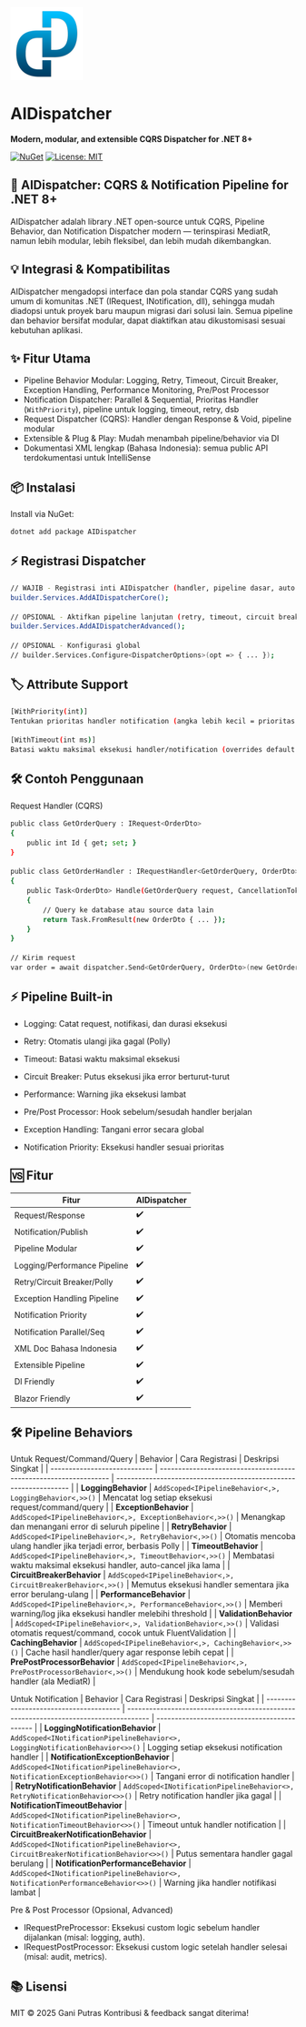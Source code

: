 ![AIDispatcher Logo](https://raw.githubusercontent.com/ganiputras/AIDispatcher/master/logo.png)

# AIDispatcher

**Modern, modular, and extensible CQRS Dispatcher for .NET 8+**

[![NuGet](https://img.shields.io/nuget/v/AIDispatcher.svg?style=flat-square)](https://www.nuget.org/packages/AIDispatcher)
[![License: MIT](https://img.shields.io/badge/license-MIT-blue.svg?style=flat-square)](https://github.com/ganiputras/AIDispatcher/blob/master/AIDispatcher/LICENSE.txt)


## 🚀 AIDispatcher: CQRS & Notification Pipeline for .NET 8+

AIDispatcher adalah library .NET open-source untuk CQRS, Pipeline Behavior, dan Notification Dispatcher modern — terinspirasi MediatR, namun lebih modular, lebih fleksibel, dan lebih mudah dikembangkan.

##  💡 Integrasi & Kompatibilitas
AIDispatcher mengadopsi interface dan pola standar CQRS yang sudah umum di komunitas .NET (IRequest, INotification, dll), sehingga mudah diadopsi untuk proyek baru maupun migrasi dari solusi lain.
Semua pipeline dan behavior bersifat modular, dapat diaktifkan atau dikustomisasi sesuai kebutuhan aplikasi.


## ✨ Fitur Utama

- Pipeline Behavior Modular: Logging, Retry, Timeout, Circuit Breaker, Exception Handling, Performance Monitoring, Pre/Post Processor
- Notification Dispatcher: Parallel & Sequential, Prioritas Handler (`WithPriority`), pipeline untuk logging, timeout, retry, dsb
- Request Dispatcher (CQRS): Handler dengan Response & Void, pipeline modular
- Extensible & Plug & Play: Mudah menambah pipeline/behavior via DI
- Dokumentasi XML lengkap (Bahasa Indonesia): semua public API terdokumentasi untuk IntelliSense

## 📦 Instalasi

Install via NuGet:

```sh
dotnet add package AIDispatcher
```

## ⚡ Registrasi Dispatcher
```sh
// WAJIB - Registrasi inti AIDispatcher (handler, pipeline dasar, auto scan)
builder.Services.AddAIDispatcherCore();

// OPSIONAL - Aktifkan pipeline lanjutan (retry, timeout, circuit breaker, dsb)
builder.Services.AddAIDispatcherAdvanced();

// OPSIONAL - Konfigurasi global
// builder.Services.Configure<DispatcherOptions>(opt => { ... });
```

##  🏷️ Attribute Support
```sh
[WithPriority(int)]
Tentukan prioritas handler notification (angka lebih kecil = prioritas lebih tinggi).

[WithTimeout(int ms)]
Batasi waktu maksimal eksekusi handler/notification (overrides default timeout).
```


 ## 🛠️ Contoh Penggunaan
Request Handler (CQRS)
```sh
public class GetOrderQuery : IRequest<OrderDto>
{
    public int Id { get; set; }
}

public class GetOrderHandler : IRequestHandler<GetOrderQuery, OrderDto>
{
    public Task<OrderDto> Handle(GetOrderQuery request, CancellationToken cancellationToken)
    {
        // Query ke database atau source data lain
        return Task.FromResult(new OrderDto { ... });
    }
}

// Kirim request
var order = await dispatcher.Send<GetOrderQuery, OrderDto>(new GetOrderQuery { Id = 1 });    
```




## ⚡ Pipeline Built-in

- Logging: Catat request, notifikasi, dan durasi eksekusi

- Retry: Otomatis ulangi jika gagal (Polly)

- Timeout: Batasi waktu maksimal eksekusi

- Circuit Breaker: Putus eksekusi jika error berturut-turut

- Performance: Warning jika eksekusi lambat

- Pre/Post Processor: Hook sebelum/sesudah handler berjalan

- Exception Handling: Tangani error secara global

- Notification Priority: Eksekusi handler sesuai prioritas

##  🆚 Fitur

| Fitur                        | AIDispatcher |
| ---------------------------- | ------------ |
| Request/Response             | ✔️           |
| Notification/Publish         | ✔️           |
| Pipeline Modular             | ✔️           |
| Logging/Performance Pipeline | ✔️           |
| Retry/Circuit Breaker/Polly  | ✔️           |
| Exception Handling Pipeline  | ✔️           |
| Notification Priority        | ✔️           |
| Notification Parallel/Seq    | ✔️           |
| XML Doc Bahasa Indonesia     | ✔️           |
| Extensible Pipeline          | ✔️           |
| DI Friendly                  | ✔️           |
| Blazor Friendly              | ✔️           |

  
##  🛠️ Pipeline Behaviors
Untuk Request/Command/Query
| Behavior                     | Cara Registrasi                                                  | Deskripsi Singkat                                                 |
| ---------------------------- | ---------------------------------------------------------------- | ----------------------------------------------------------------- |
| **LoggingBehavior**          | `AddScoped<IPipelineBehavior<,>, LoggingBehavior<,>>()`          | Mencatat log setiap eksekusi request/command/query                |
| **ExceptionBehavior**        | `AddScoped<IPipelineBehavior<,>, ExceptionBehavior<,>>()`        | Menangkap dan menangani error di seluruh pipeline                 |
| **RetryBehavior**            | `AddScoped<IPipelineBehavior<,>, RetryBehavior<,>>()`            | Otomatis mencoba ulang handler jika terjadi error, berbasis Polly |
| **TimeoutBehavior**          | `AddScoped<IPipelineBehavior<,>, TimeoutBehavior<,>>()`          | Membatasi waktu maksimal eksekusi handler, auto-cancel jika lama  |
| **CircuitBreakerBehavior**   | `AddScoped<IPipelineBehavior<,>, CircuitBreakerBehavior<,>>()`   | Memutus eksekusi handler sementara jika error berulang-ulang      |
| **PerformanceBehavior**      | `AddScoped<IPipelineBehavior<,>, PerformanceBehavior<,>>()`      | Memberi warning/log jika eksekusi handler melebihi threshold      |
| **ValidationBehavior**       | `AddScoped<IPipelineBehavior<,>, ValidationBehavior<,>>()`       | Validasi otomatis request/command, cocok untuk FluentValidation   |
| **CachingBehavior**          | `AddScoped<IPipelineBehavior<,>, CachingBehavior<,>>()`          | Cache hasil handler/query agar response lebih cepat               |
| **PrePostProcessorBehavior** | `AddScoped<IPipelineBehavior<,>, PrePostProcessorBehavior<,>>()` | Mendukung hook kode sebelum/sesudah handler (ala MediatR)         |

Untuk Notification
| Behavior                               | Cara Registrasi                                                                      | Deskripsi Singkat                            |
| -------------------------------------- | ------------------------------------------------------------------------------------ | -------------------------------------------- |
| **LoggingNotificationBehavior**        | `AddScoped<INotificationPipelineBehavior<>, LoggingNotificationBehavior<>>()`        | Logging setiap eksekusi notification handler |
| **NotificationExceptionBehavior**      | `AddScoped<INotificationPipelineBehavior<>, NotificationExceptionBehavior<>>()`      | Tangani error di notification handler        |
| **RetryNotificationBehavior**          | `AddScoped<INotificationPipelineBehavior<>, RetryNotificationBehavior<>>()`          | Retry notification handler jika gagal        |
| **NotificationTimeoutBehavior**        | `AddScoped<INotificationPipelineBehavior<>, NotificationTimeoutBehavior<>>()`        | Timeout untuk handler notification           |
| **CircuitBreakerNotificationBehavior** | `AddScoped<INotificationPipelineBehavior<>, CircuitBreakerNotificationBehavior<>>()` | Putus sementara handler gagal berulang       |
| **NotificationPerformanceBehavior**    | `AddScoped<INotificationPipelineBehavior<>, NotificationPerformanceBehavior<>>()`    | Warning jika handler notifikasi lambat       |


Pre & Post Processor (Opsional, Advanced)
- IRequestPreProcessor: Eksekusi custom logic sebelum handler dijalankan (misal: logging, auth).
- IRequestPostProcessor: Eksekusi custom logic setelah handler selesai (misal: audit, metrics).



##    📚 Lisensi
MIT © 2025 Gani Putras
Kontribusi & feedback sangat diterima!
